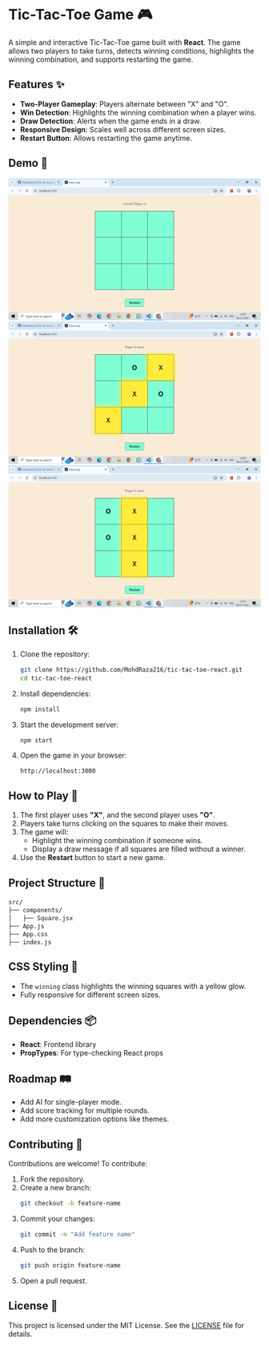 # Tic-Tac-Toe Game 🎮

A simple and interactive Tic-Tac-Toe game built with **React**. The game allows two players to take turns, detects winning conditions, highlights the winning combination, and supports restarting the game.

## Features ✨

- **Two-Player Gameplay**: Players alternate between "X" and "O".
- **Win Detection**: Highlights the winning combination when a player wins.
- **Draw Detection**: Alerts when the game ends in a draw.
- **Responsive Design**: Scales well across different screen sizes.
- **Restart Button**: Allows restarting the game anytime.

## Demo 🚀

![alt text](image.png)
![alt text](image-1.png)
![alt text](image-2.png)
## Installation 🛠️

1. Clone the repository:
   ```bash
   git clone https://github.com/MohdRaza216/tic-tac-toe-react.git
   cd tic-tac-toe-react
   ```

2. Install dependencies:
   ```bash
   npm install
   ```

3. Start the development server:
   ```bash
   npm start
   ```

4. Open the game in your browser:
   ```
   http://localhost:3000
   ```

## How to Play 🎲

1. The first player uses **"X"**, and the second player uses **"O"**.
2. Players take turns clicking on the squares to make their moves.
3. The game will:
   - Highlight the winning combination if someone wins.
   - Display a draw message if all squares are filled without a winner.
4. Use the **Restart** button to start a new game.

## Project Structure 📂

```
src/
├── components/
│   ├── Square.jsx
├── App.js        
├── App.css       
├── index.js      
```

## CSS Styling 🎨

- The `winning` class highlights the winning squares with a yellow glow.
- Fully responsive for different screen sizes.

## Dependencies 📦

- **React**: Frontend library
- **PropTypes**: For type-checking React props

## Roadmap 🛤️

- Add AI for single-player mode.
- Add score tracking for multiple rounds.
- Add more customization options like themes.

## Contributing 🤝

Contributions are welcome! To contribute:

1. Fork the repository.
2. Create a new branch:
   ```bash
   git checkout -b feature-name
   ```
3. Commit your changes:
   ```bash
   git commit -m "Add feature name"
   ```
4. Push to the branch:
   ```bash
   git push origin feature-name
   ```
5. Open a pull request.

## License 📝

This project is licensed under the MIT License. See the [LICENSE](./LICENSE) file for details.
